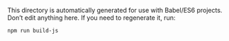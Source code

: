 This directory is automatically generated for use with Babel/ES6 projects. Don’t edit anything here. If you need to regenerate it, run:

```
npm run build-js
```
